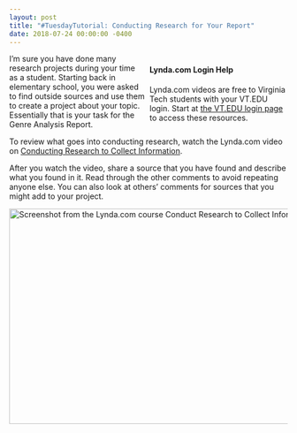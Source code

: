 ```yaml
---
layout: post
title: "#TuesdayTutorial: Conducting Research for Your Report"
date: 2018-07-24 00:00:00 -0400
---
```

<div style="float: right; width: 250px;margin-left: 9px;" class="maroonbox">
  <h4>Lynda.com Login Help</h4>
  <p>Lynda.com videos are free to Virginia Tech students with your VT.EDU login. Start at <a href="http://lynda.vt.edu/" target="_blank">the VT.EDU login page</a> to access these resources.</p>
</div>
<p>I’m sure you have done many research projects during your time as a student. Starting back in elementary school, you were asked to find outside sources and use them to create a project about your topic. Essentially that is your task for the Genre Analysis Report. </p>
<p>To review what goes into conducting research, watch the Lynda.com video on <a href="https://www.lynda.com/Business-Skills-tutorials/Conduct-research-collect-information/373553/549297-4.htm?org=vt.edu" target="_blank">Conducting Research to Collect Information</a>. </p>
<p>After you watch the video, share a source that you have found and describe what you found in it. Read through the other comments to avoid repeating anyone else. You can also look at others’ comments for sources that you might add to your project.</p>
<p><a href="https://www.lynda.com/Business-Skills-tutorials/Conduct-research-collect-information/373553/549297-4.html?org=vt.edu" target="_blank"><img src="https://3764su18.tracigardner.com/wp-content/uploads/research-lynda.png" alt="Screenshot from the Lynda.com course Conduct Research to Collect Information" style="width: 640px;height: 390px;" /></a></p>
